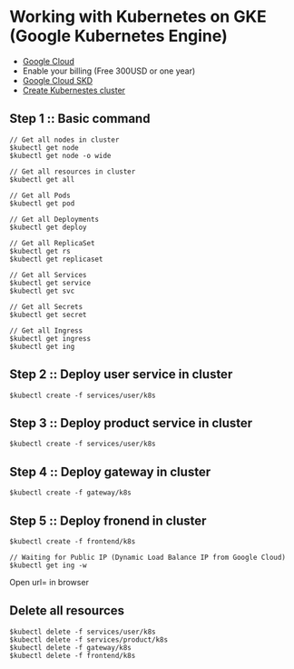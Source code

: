 # Working with Kubernetes on GKE (Google Kubernetes Engine)

* [Google Cloud](https://console.cloud.google.com)
* Enable your billing (Free 300USD or one year)
* [Google Cloud SKD](https://cloud.google.com/sdk/)
* [Create Kubernestes cluster](https://console.cloud.google.com/kubernetes)


## Step 1 :: Basic command
```
// Get all nodes in cluster
$kubectl get node
$kubectl get node -o wide

// Get all resources in cluster
$kubectl get all

// Get all Pods
$kubectl get pod

// Get all Deployments
$kubectl get deploy

// Get all ReplicaSet
$kubectl get rs
$kubectl get replicaset

// Get all Services
$kubectl get service
$kubectl get svc

// Get all Secrets
$kubectl get secret

// Get all Ingress
$kubectl get ingress
$kubectl get ing
```

## Step 2 :: Deploy user service in cluster
```
$kubectl create -f services/user/k8s
```

## Step 3 :: Deploy product service in cluster
```
$kubectl create -f services/user/k8s
```

## Step 4 :: Deploy gateway in cluster
```
$kubectl create -f gateway/k8s
```

## Step 5 :: Deploy fronend in cluster
```
$kubectl create -f frontend/k8s

// Waiting for Public IP (Dynamic Load Balance IP from Google Cloud)
$kubectl get ing -w
```

Open url=<Public IP> in browser


## Delete all resources
```
$kubectl delete -f services/user/k8s
$kubectl delete -f services/product/k8s
$kubectl delete -f gateway/k8s
$kubectl delete -f frontend/k8s
```